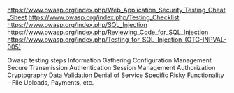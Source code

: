 https://www.owasp.org/index.php/Web_Application_Security_Testing_Cheat_Sheet
https://www.owasp.org/index.php/Testing_Checklist
https://www.owasp.org/index.php/SQL_Injection
https://www.owasp.org/index.php/Reviewing_Code_for_SQL_Injection
https://www.owasp.org/index.php/Testing_for_SQL_Injection_(OTG-INPVAL-005)

Owasp testing steps
    Information Gathering
    Configuration Management
    Secure Transmission
    Authentication
    Session Management
    Authorization
    Cryptography
    Data Validation
    Denial of Service
    Specific Risky Functionality - File Uploads, Payments, etc.

